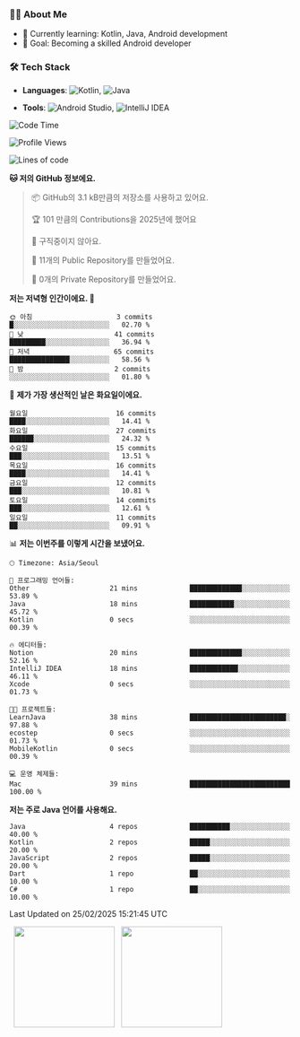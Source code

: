 ### 👨‍💻 About Me
- 🌱 Currently learning: Kotlin, Java, Android development
- 🎯 Goal: Becoming a skilled Android developer

### 🛠 Tech Stack
- **Languages**: ![Kotlin](https://img.shields.io/badge/Kotlin-0095D5?style=flat-square&logo=kotlin&logoColor=white), 
![Java](https://img.shields.io/badge/Java-007396?style=flat-square&logo=coffeescript&logoColor=white)

- **Tools**:
![Android Studio](https://img.shields.io/badge/Android%20Studio-3DDC84?style=flat-square&logo=android-studio&logoColor=white), 
![IntelliJ IDEA](https://img.shields.io/badge/IntelliJ%20IDEA-000000?style=flat-square&logo=intellij-idea&logoColor=white)

<!--START_SECTION:waka-->
![Code Time](http://img.shields.io/badge/Code%20Time-22%20hrs%2027%20mins-blue)

![Profile Views](http://img.shields.io/badge/Profile%20Views-0-blue)

![Lines of code](https://img.shields.io/badge/%EC%A0%80%EB%8A%94%20%EC%97%AC%ED%83%9C%EA%B9%8C%EC%A7%80%20-52.4%20thousand%20%EC%A4%84%EC%9D%98%20%EC%BD%94%EB%93%9C%EB%A5%BC%20%EC%9E%91%EC%84%B1%ED%96%88%EC%96%B4%EC%9A%94.-blue)

**🐱 저의 GitHub 정보에요.** 

> 📦 GitHub의 3.1 kB만큼의 저장소를 사용하고 있어요. 
 > 
> 🏆 101 만큼의 Contributions을 2025년에 했어요
 > 
> 🚫 구직중이지 않아요.
 > 
> 📜 11개의 Public Repository를 만들었어요. 
 > 
> 🔑 0개의 Private Repository를 만들었어요. 
 > 
**저는 저녁형 인간이에요. 🦉** 

```text
🌞 아침                     3 commits           █░░░░░░░░░░░░░░░░░░░░░░░░   02.70 % 
🌆 낮　                     41 commits          █████████░░░░░░░░░░░░░░░░   36.94 % 
🌃 저녁                     65 commits          ███████████████░░░░░░░░░░   58.56 % 
🌙 밤　                     2 commits           ░░░░░░░░░░░░░░░░░░░░░░░░░   01.80 % 
```
📅 **제가 가장 생산적인 날은 화요일이에요.** 

```text
월요일                      16 commits          ████░░░░░░░░░░░░░░░░░░░░░   14.41 % 
화요일                      27 commits          ██████░░░░░░░░░░░░░░░░░░░   24.32 % 
수요일                      15 commits          ███░░░░░░░░░░░░░░░░░░░░░░   13.51 % 
목요일                      16 commits          ████░░░░░░░░░░░░░░░░░░░░░   14.41 % 
금요일                      12 commits          ███░░░░░░░░░░░░░░░░░░░░░░   10.81 % 
토요일                      14 commits          ███░░░░░░░░░░░░░░░░░░░░░░   12.61 % 
일요일                      11 commits          ██░░░░░░░░░░░░░░░░░░░░░░░   09.91 % 
```


📊 **저는 이번주를 이렇게 시간을 보냈어요.** 

```text
🕑︎ Timezone: Asia/Seoul

💬 프로그래밍 언어들: 
Other                    21 mins             █████████████░░░░░░░░░░░░   53.89 % 
Java                     18 mins             ███████████░░░░░░░░░░░░░░   45.72 % 
Kotlin                   0 secs              ░░░░░░░░░░░░░░░░░░░░░░░░░   00.39 % 

🔥 에디터들: 
Notion                   20 mins             █████████████░░░░░░░░░░░░   52.16 % 
IntelliJ IDEA            18 mins             ████████████░░░░░░░░░░░░░   46.11 % 
Xcode                    0 secs              ░░░░░░░░░░░░░░░░░░░░░░░░░   01.73 % 

🐱‍💻 프로젝트들: 
LearnJava                38 mins             ████████████████████████░   97.88 % 
ecostep                  0 secs              ░░░░░░░░░░░░░░░░░░░░░░░░░   01.73 % 
MobileKotlin             0 secs              ░░░░░░░░░░░░░░░░░░░░░░░░░   00.39 % 

💻 운영 체제들: 
Mac                      39 mins             █████████████████████████   100.00 % 
```

**저는 주로 Java 언어를 사용해요.** 

```text
Java                     4 repos             ██████████░░░░░░░░░░░░░░░   40.00 % 
Kotlin                   2 repos             █████░░░░░░░░░░░░░░░░░░░░   20.00 % 
JavaScript               2 repos             █████░░░░░░░░░░░░░░░░░░░░   20.00 % 
Dart                     1 repo              ██░░░░░░░░░░░░░░░░░░░░░░░   10.00 % 
C#                       1 repo              ██░░░░░░░░░░░░░░░░░░░░░░░   10.00 % 
```




 Last Updated on 25/02/2025 15:21:45 UTC
<!--END_SECTION:waka-->

<p>
  <img height="180em" src="https://github-readme-stats.vercel.app/api?username=JongHyun070105&show_icons=true&include_all_commits=true&bg_color=0d1117&title_color=ffffff&text_color=c9d1d9&icon_color=79ff97">
  <img height="180em" src="https://github-readme-stats.vercel.app/api/top-langs/?username=JongHyun070105&layout=compact&langs_count=4&bg_color=0d1117&title_color=ffffff&text_color=c9d1d9&hide=php&hide_repo=EcoStep,mimir,git-session">
</p>
